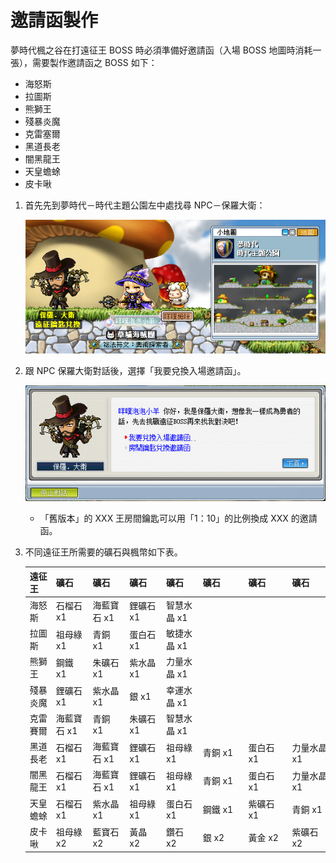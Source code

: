 # 邀請函製作

夢時代楓之谷在打遠征王 BOSS 時必須準備好邀請函（入場 BOSS 地圖時消耗一張），需要製作邀請函之 BOSS 如下：

- 海怒斯
- 拉圖斯
- 熊獅王
- 殘暴炎魔
- 克雷塞爾
- 黑道長老
- 闇黑龍王
- 天皇蟾蜍
- 皮卡啾

1. 首先先到夢時代－時代主題公園左中處找尋 NPC－保羅大衛：

    ![0](0.png)

2. 跟 NPC 保羅大衛對話後，選擇「我要兌換入場邀請函」。

    ![1](1.png)

    - 「舊版本」的 XXX 王房間鑰匙可以用「1：10」的比例換成 XXX 的邀請函。

3. 不同遠征王所需要的礦石與楓幣如下表。

    | 遠征王  | 礦石 | 礦石 | 礦石| 礦石 | 礦石 | 礦石| 礦石 | 礦石 | 礦石 | 礦石 | 礦石 | 楓幣 |
    | ---- | ------- | ------- | ------ | ------- | ----- | ------ | ------- | ------- | ------- | ------- | ----- | ------: |
    | 海怒斯　 | 石榴石 x1　 | 海藍寶石 x1 | 鋰礦石 x1 | 智慧水晶 x1 | 　　　　    | 　　　　    | 　　　　    | 　　　　    | 　　　　    | 　　　　    | 　　　　    | 100,000   |
    | 拉圖斯　 | 祖母綠 x1　 | 青銅 x1　　 | 蛋白石 x1 | 敏捷水晶 x1 | 　　　　    | 　　　　    | 　　　　    | 　　　　    | 　　　　    | 　　　　    | 　　　　    | 100,000   |
    | 熊獅王　 | 鋼鐵 x1　　 | 朱礦石 x1　 | 紫水晶 x1 | 力量水晶 x1 | 　　　　    | 　　　　    | 　　　　    | 　　　　    | 　　　　    | 　　　　    | 　　　　    | 200,000   |
    | 殘暴炎魔 | 鋰礦石 x1　 | 紫水晶 x1　 | 銀 x1　　 | 幸運水晶 x1 | 　　　 　   | 　　　　    | 　　　　    | 　　　　    | 　　　　    | 　　　　    | 　　　　    | 300,000   |
    | 克雷賽爾 | 海藍寶石 x1 | 青銅 x1　　 | 朱礦石 x1 | 智慧水晶 x1 | 　　　　    | 　　　　    | 　　　　    | 　　　　    | 　　　　    | 　　　　    | 　　　　    | 300,000   |
    | 黑道長老 | 石榴石 x1　 | 海藍寶石 x1 | 鋰礦石 x1 | 祖母綠 x1　 | 青銅 x1　 　| 蛋白石 x1　 | 力量水晶 x1 | 智慧水晶 x1 | 幸運水晶 x1 | 月石 x1　　 | 　　　　    | 1,000,000 |
    | 闇黑龍王 | 石榴石 x1　 | 海藍寶石 x1 | 鋰礦石 x1 | 祖母綠 x1 　| 青銅 x1　 　| 蛋白石 x1　 | 力量水晶 x1 | 智慧水晶 x1 | 敏捷水晶 x1 | 月石 x2　　 | 　　　　    | 1,500,000 |
    | 天皇蟾蜍 | 石榴石 x1　 | 紫水晶 x1　 | 祖母綠 x1 | 蛋白石 x1　 | 鋼鐵 x1　 　| 紫礦石 x1　 | 青銅 x1　　 | 朱礦石 x1　 | 敏捷水晶 x1 | 幸運水晶 x1 | 星石 x1　　 | 2,500,000 |
    | 皮卡啾　 | 祖母綠 x2　 | 藍寶石 x2　 | 黃晶 x2　 | 鑽石 x2　　 | 銀 x2　　　 | 黃金 x2　　 | 紫礦石 x2　 | 黑水晶 x2　 | 力量水晶 x2 | 智慧水晶 x2 | 星石 x2　　 | 5,000,000 |
